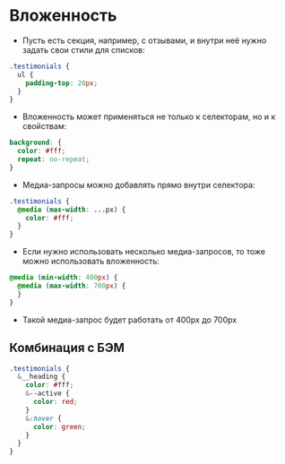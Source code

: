 # Вложенность

- Пусть есть секция, например, с отзывами, и внутри неё нужно задать свои стили для списков:

```scss
.testimonials {
  ul {
    padding-top: 20px;
  }
}
```

- Вложенность может применяться не только к селекторам, но и к свойствам:

```scss
background: {
  color: #fff;
  repeat: no-repeat;
}
```

- Медиа-запросы можно добавлять прямо внутри селектора:

```scss
.testimonials {
  @media (max-width: ...px) {
    color: #fff;
  }
}
```

- Если нужно использовать несколько медиа-запросов, то тоже можно использовать вложенность:

```scss
@media (min-width: 400px) {
  @media (max-width: 700px) {
  }
}
```

- Такой медиа-запрос будет работать от 400px до 700px

## Комбинация с БЭМ

```scss
.testimonials {
  &__heading {
    color: #fff;
    &--active {
      color: red;
    }
    &:hover {
      color: green;
    }
  }
}
```
